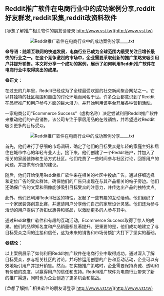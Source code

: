 ## **Reddit推广软件在电商行业中的成功案例分享,reddit好友群发,reddit采集,reddit改资料软件**

[😍想了解推广相关软件的朋友请登录 http://www.vst.tw](http://www.vst.tw)

 <center><img src="https://vst.tw/MP4/tuiguang/png/2.png" alt="Reddit推广软件在电商行业中的成功案例分享____.txt"></center>

**😄导语：随着互联网的快速发展，电商行业已成为全球范围内最受关注且增长最快的行业之一。在这个竞争激烈的市场中，企业需要采取创新的推广策略来吸引用户并提升销售。本文将分享一个成功的案例，展示了如何利用Reddit推广软件在电商行业中取得突出的成果。**

**😄正文：**

在过去的几年里，Reddit已经成为了全球最受欢迎的社交新闻聚合网站之一。它以其独特的社区氛围和自由的讨论环境而闻名于世。许多企业都意识到了Reddit在品牌推广和用户参与方面的巨大潜力，并开始利用该平台开展各种营销活动。

一家电商公司“Ecommerce Success”（虚构名称）决定尝试利用Reddit推广软件来推动他们的产品销售。该公司专注于家居用品的在线销售，并希望通过Reddit吸引更多的目标受众。

 <center><img src="https://vst.tw/MP4/tuiguang/png/5.png" alt="Reddit推广软件在电商行业中的成功案例分享____.txt"></center>

首先，他们进行了仔细的市场调研，确定了他们的目标受众是年轻的家庭主妇和居住在城市中心的年轻专业人士。接下来，他们创建了一个Reddit账户，并加入了相关的家居装饰和生活方式社区。他们花费了一些时间参与社区讨论，回答用户的问题，并提供有价值的建议。

随后，他们开始使用Reddit推广软件来在相关的社区中投放广告。通过仔细选择和定位广告的受众群体，确保他们的广告只出现在与其产品相关的帖子旁边。他们还确保广告的文案和图像能够吸引目标受众的注意力，并传达出产品的独特卖点。

此外，他们还利用Reddit社区的特性，发起了一些有趣的互动活动。他们组织了一个家居装饰创意比赛，并邀请用户分享他们自己的家居设计灵感。他们还为参与活动的用户提供了折扣优惠券和奖品，以激励更多的人参与其中。

通过Reddit推广软件和有趣的互动活动，Ecommerce Success取得了惊人的成果。他们的品牌知名度和产品销量都显著提升。更重要的是，他们成功地建立了与目标受众之间的连接和信任，这为未来的销售和市场份额扩大打下了坚实的基础。

**😄结论：**

以上案例展示了如何利用Reddit推广软件在电商行业中取得成功。通过深入了解目标受众，参与相关社区的讨论，并巧妙运用创意的广告和互动活动，企业可以有效地吸引用户并提升销售。然而，在实施推广策略时，企业需要保持真诚、透明和有价值的态度，以赢得用户的信任和支持。Reddit推广软件为电商行业带来了新的推广渠道，同时也为企业创造了更多机会和挑战。

[😍想了解推广相关软件的朋友请登录 http://www.vst.tw](http://www.vst.tw)




